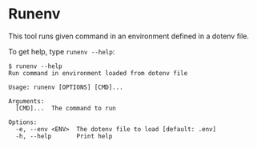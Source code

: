 # Runenv

This tool runs given command in an environment defined in a dotenv file.

To get help, type `runenv --help`:

```
$ runenv --help
Run command in environment loaded from dotenv file

Usage: runenv [OPTIONS] [CMD]...

Arguments:
  [CMD]...  The command to run

Options:
  -e, --env <ENV>  The dotenv file to load [default: .env]
  -h, --help       Print help
```
